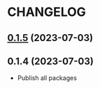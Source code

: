 # CHANGELOG

<!--__CHANGELOG_ENTRY__-->

## [0.1.5](https://github.com/measuredco/puck/compare/v0.1.3...v0.1.5) (2023-07-03)




## 0.1.4 (2023-07-03)

- Publish all packages
